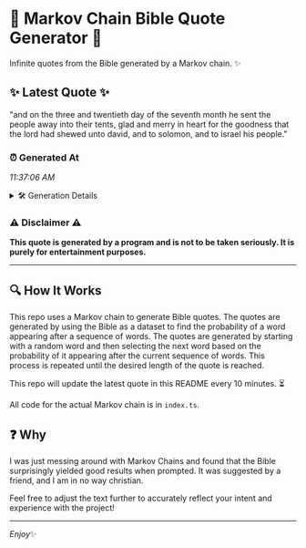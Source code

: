 # 📖 Markov Chain Bible Quote Generator 📖

Infinite quotes from the Bible generated by a Markov chain. ✨

## ✨ Latest Quote ✨
"and on the three and twentieth day of the seventh month he sent the people away into their tents, glad and merry in heart for the goodness that the lord had shewed unto david, and to solomon, and to israel his people."

### ⏰ Generated At
*11:37:06 AM*

<details>
    <summary>🛠️ Generation Details</summary>
    <p>
        <strong>🌱 Seed:</strong> and<br>
        <strong>🔄 Iterations:</strong> 41<br>
        <strong>📜 Context History:</strong><br>[ and ]: on<br>[ and, on ]: the<br>[ and, on, the ]: three<br>[ and, on, the, three ]: and<br>[ and, on, the, three, and ]: twentieth<br>[ and, on, the, three, and, twentieth ]: day<br>[ on, the, three, and, twentieth, day ]: of<br>[ the, three, and, twentieth, day, of ]: the<br>[ three, and, twentieth, day, of, the ]: seventh<br>[ and, twentieth, day, of, the, seventh ]: month<br>[ twentieth, day, of, the, seventh, month ]: he<br>[ day, of, the, seventh, month, he ]: sent<br>[ of, the, seventh, month, he, sent ]: the<br>[ the, seventh, month, he, sent, the ]: people<br>[ seventh, month, he, sent, the, people ]: away<br>[ month, he, sent, the, people, away ]: into<br>[ he, sent, the, people, away, into ]: their<br>[ sent, the, people, away, into, their ]: tents,<br>[ the, people, away, into, their, tents, ]: glad<br>[ people, away, into, their, tents,, glad ]: and<br>[ away, into, their, tents,, glad, and ]: merry<br>[ into, their, tents,, glad, and, merry ]: in<br>[ their, tents,, glad, and, merry, in ]: heart<br>[ tents,, glad, and, merry, in, heart ]: for<br>[ glad, and, merry, in, heart, for ]: the<br>[ and, merry, in, heart, for, the ]: goodness<br>[ merry, in, heart, for, the, goodness ]: that<br>[ in, heart, for, the, goodness, that ]: the<br>[ heart, for, the, goodness, that, the ]: lord<br>[ for, the, goodness, that, the, lord ]: had<br>[ the, goodness, that, the, lord, had ]: shewed<br>[ goodness, that, the, lord, had, shewed ]: unto<br>[ that, the, lord, had, shewed, unto ]: david,<br>[ the, lord, had, shewed, unto, david, ]: and<br>[ lord, had, shewed, unto, david,, and ]: to<br>[ had, shewed, unto, david,, and, to ]: solomon,<br>[ shewed, unto, david,, and, to, solomon, ]: and<br>[ unto, david,, and, to, solomon,, and ]: to<br>[ david,, and, to, solomon,, and, to ]: israel<br>[ and, to, solomon,, and, to, israel ]: his<br>[ to, solomon,, and, to, israel, his ]: people.<br>
    </p>
</details>

### ⚠️ Disclaimer ⚠️
**This quote is generated by a program and is not to be taken seriously. It is purely for entertainment purposes.**

---

## 🔍 How It Works

This repo uses a Markov chain to generate Bible quotes. The quotes are generated by using the Bible as a dataset to find the probability of a word appearing after a sequence of words. The quotes are generated by starting with a random word and then selecting the next word based on the probability of it appearing after the current sequence of words. This process is repeated until the desired length of the quote is reached.

This repo will update the latest quote in this README every 10 minutes. ⏳

All code for the actual Markov chain is in `index.ts`.

## ❓ Why

I was just messing around with Markov Chains and found that the Bible surprisingly yielded good results when prompted. 
It was suggested by a friend, and I am in no way christian.

Feel free to adjust the text further to accurately reflect your intent and experience with the project!

---

*Enjoy*✨
